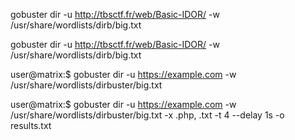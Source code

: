 gobuster dir -u http://tbsctf.fr/web/Basic-IDOR/ -w /usr/share/wordlists/dirb/big.txt

gobuster dir -u http://tbsctf.fr/web/Basic-IDOR/ -w /usr/share/wordlists/dirb/big.txt

user@matrix:$ gobuster dir -u https://example.com -w /usr/share/wordlists/dirbuster/big.txt

user@matrix:$ gobuster dir -u https://example.com -w /usr/share/wordlists/dirbuster/big.txt -x .php, .txt -t 4 --delay 1s -o results.txt

